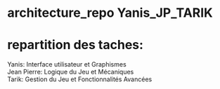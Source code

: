 # architecture_repo Yanis_JP_TARIK
# repartition des taches:  
Yanis: Interface utilisateur et Graphismes  
Jean Pierre:  Logique du Jeu et Mécaniques  
Tarik:  Gestion du Jeu et Fonctionnalités Avancées  

